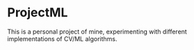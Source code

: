 # ProjectML

This is a personal project of mine, experimenting with different implementations of CV/ML algorithms.


